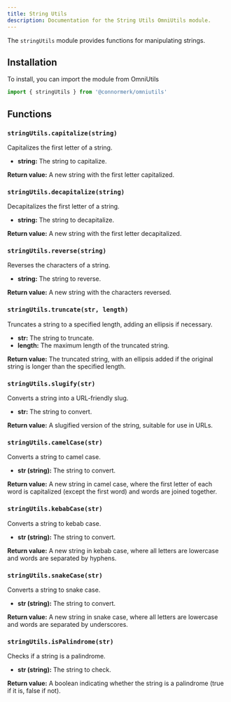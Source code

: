 ```yaml
---
title: String Utils
description: Documentation for the String Utils OmniUtils module.
---
```


The `stringUtils` module provides functions for manipulating strings.

## Installation
To install, you can import the module from OmniUtils

```javascript
import { stringUtils } from '@connormerk/omniutils'
```

## Functions

### `stringUtils.capitalize(string)`
Capitalizes the first letter of a string.

* **string:** The string to capitalize.

**Return value:** A new string with the first letter capitalized.

### `stringUtils.decapitalize(string)`
Decapitalizes the first letter of a string.

* **string:** The string to decapitalize.

**Return value:** A new string with the first letter decapitalized.


### `stringUtils.reverse(string)`
Reverses the characters of a string.

* **string:** The string to reverse.

**Return value:** A new string with the characters reversed.


### `stringUtils.truncate(str, length)`
Truncates a string to a specified length, adding an ellipsis if necessary.

* **str:** The string to truncate.
* **length:** The maximum length of the truncated string.

**Return value:** The truncated string, with an ellipsis added if the original string is longer than the specified length.


### `stringUtils.slugify(str)`
Converts a string into a URL-friendly slug.

* **str:** The string to convert.

**Return value:** A slugified version of the string, suitable for use in URLs.


### `stringUtils.camelCase(str)`
Converts a string to camel case.

* **str (string):** The string to convert.

**Return value:** A new string in camel case, where the first letter of each word is capitalized (except the first word) and words are joined together.


### `stringUtils.kebabCase(str)`
Converts a string to kebab case.

* **str (string):** The string to convert.

**Return value:** A new string in kebab case, where all letters are lowercase and words are separated by hyphens.


### `stringUtils.snakeCase(str)`
Converts a string to snake case.

* **str (string):** The string to convert.

**Return value:** A new string in snake case, where all letters are lowercase and words are separated by underscores.


### `stringUtils.isPalindrome(str)`
Checks if a string is a palindrome.

* **str (string):** The string to check.

**Return value:** A boolean indicating whether the string is a palindrome (true if it is, false if not).


